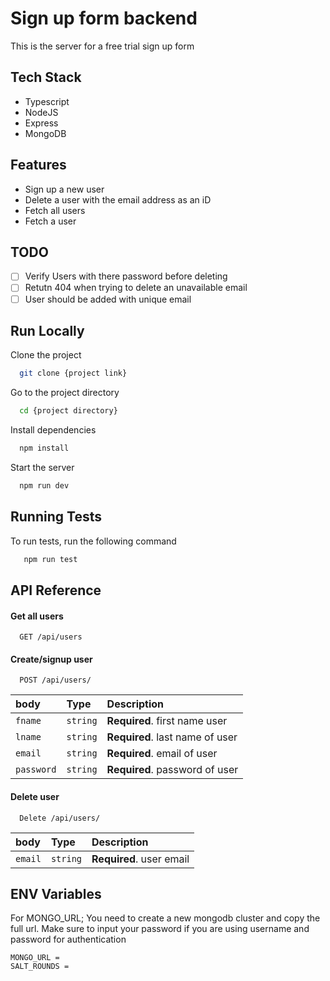 # Sign up form backend

This is the server for a free trial sign up form

## Tech Stack

- Typescript
- NodeJS
- Express
- MongoDB

## Features

- Sign up a new user
- Delete a user with the email address as an iD
- Fetch all users
- Fetch a user

## TODO

- [ ] Verify Users with there password before deleting
- [ ] Retutn 404 when trying to delete an unavailable email
- [ ] User should be added with unique email

## Run Locally

Clone the project

```bash
  git clone {project link}
```

Go to the project directory

```bash
  cd {project directory}
```

Install dependencies

```bash
  npm install
```

Start the server

```bash
  npm run dev
```

## Running Tests

To run tests, run the following command

```bash
   npm run test
```

## API Reference

#### Get all users

```http
  GET /api/users
```

#### Create/signup user

```http
  POST /api/users/
```

| body       | Type     | Description                     |
| :--------- | :------- | :------------------------------ |
| `fname`    | `string` | **Required**. first name user   |
| `lname`    | `string` | **Required**. last name of user |
| `email`    | `string` | **Required**. email of user     |
| `password` | `string` | **Required**. password of user  |

#### Delete user

```http
  Delete /api/users/
```

| body    | Type     | Description              |
| :------ | :------- | :----------------------- |
| `email` | `string` | **Required**. user email |

## ENV Variables

For MONGO_URL; You need to create a new mongodb cluster and copy the full url. Make sure to input your password if you are using username and password for authentication

```
MONGO_URL =
SALT_ROUNDS =
```
